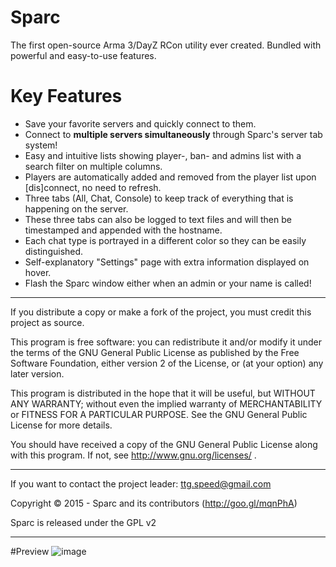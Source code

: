 Sparc
===

The first open-source Arma 3/DayZ RCon utility ever created. Bundled with powerful and easy-to-use features.

Key Features
===
- Save your favorite servers and quickly connect to them.
- Connect to **multiple servers simultaneously** through Sparc's server tab system!
- Easy and intuitive lists showing player-, ban- and admins list with a search filter on multiple columns.
- Players are automatically added and removed from the player list upon [dis]connect, no need to refresh.
- Three tabs (All, Chat, Console) to keep track of everything that is happening on the server.
- These three tabs can also be logged to text files and will then be timestamped and appended with the hostname.
- Each chat type is portrayed in a different color so they can be easily distinguished.
- Self-explanatory "Settings" page with extra information displayed on hover.
- Flash the Sparc window either when an admin or your name is called!

***

If you distribute a copy or make a fork of the project, you must credit this project as source.
	
This program is free software: you can redistribute it and/or modify it under the terms of the GNU General Public License as published by the Free Software Foundation, either version 2 of the License, or (at your option) any later version.
 
This program is distributed in the hope that it will be useful, but WITHOUT ANY WARRANTY; without even the implied warranty of MERCHANTABILITY or FITNESS FOR A PARTICULAR PURPOSE.  See the GNU General Public License for more details.
 
You should have received a copy of the GNU General Public License along with this program.  If not, see http://www.gnu.org/licenses/ .

***

If you want to contact the project leader: ttg.speed@gmail.com

Copyright © 2015 - Sparc and its contributors (http://goo.gl/mqnPhA)

Sparc is released under the GPL v2

*** 
#Preview
![image](http://i.imgur.com/xMq1MJT.png)
